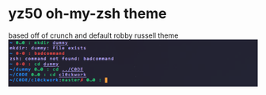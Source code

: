# yz50 oh-my-zsh theme
based off of crunch and default robby russell theme
![alt text](https://github.com/lacanlale/yz50-zsh/blob/master/demo.png?raw=true)
